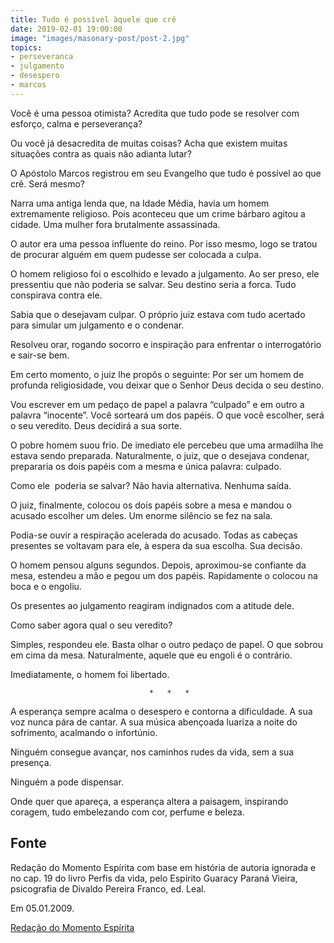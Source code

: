 ```yaml
---
title: Tudo é possível àquele que crê
date: 2019-02-01 19:00:00
image: "images/masonary-post/post-2.jpg"
topics: 
- perseveranca
- julgamento
- desespero
- marcos
---
```


Você é uma pessoa otimista? Acredita que tudo pode se resolver com
esforço, calma e perseverança?

Ou você já desacredita de muitas coisas? Acha que existem muitas
situações contra as quais não adianta lutar?

O Apóstolo Marcos registrou em seu Evangelho que tudo é possível ao que
crê. Será mesmo?

Narra uma antiga lenda que, na Idade Média, havia um homem extremamente
religioso. Pois aconteceu que um crime bárbaro agitou a cidade. Uma mulher fora
brutalmente assassinada.

O autor era uma pessoa influente do reino. Por isso mesmo, logo se
tratou de procurar alguém em quem pudesse ser colocada a culpa.

O homem religioso foi o escolhido e levado a julgamento. Ao ser preso,
ele pressentiu que não poderia se salvar. Seu destino seria a forca. Tudo
conspirava contra ele.

Sabia que o desejavam culpar. O próprio juiz estava com tudo acertado
para simular um julgamento e o condenar.

Resolveu orar, rogando socorro e inspiração para enfrentar o
interrogatório e sair-se bem.

Em certo momento, o juiz lhe propôs o seguinte: Por ser um homem de
profunda religiosidade, vou deixar que o Senhor Deus decida o seu destino.

Vou escrever em um pedaço de papel a palavra “culpado” e em outro a
palavra “inocente”. Você sorteará um dos papéis. O que você escolher, será o
seu veredito. Deus decidirá a sua sorte.

O pobre homem suou frio. De imediato ele percebeu que uma armadilha lhe
estava sendo preparada. Naturalmente, o juiz, que o desejava condenar,
prepararia os dois papéis com a mesma e única palavra: culpado.

Como ele  poderia se salvar? Não havia alternativa. Nenhuma saída.

O juiz, finalmente, colocou os dois papéis sobre a mesa e mandou o
acusado escolher um deles. Um enorme silêncio se fez na sala.

Podia-se ouvir a respiração acelerada do acusado. Todas as cabeças
presentes se voltavam para ele, à espera da sua escolha. Sua decisão.

O homem pensou alguns segundos. Depois, aproximou-se confiante da mesa,
estendeu a mão e pegou um dos papéis. Rapidamente o colocou na boca e o
engoliu.

Os presentes ao julgamento reagiram indignados com a atitude dele.

Como saber agora qual o seu veredito?

Simples, respondeu ele. Basta olhar o outro pedaço de papel. O que
sobrou em cima da mesa. Naturalmente, aquele que eu engoli é o contrário.

Imediatamente, o homem foi libertado.

                                   *   *   *

A esperança sempre acalma o desespero e contorna a dificuldade. A sua
voz nunca pára de cantar. A sua música abençoada luariza a noite do sofrimento,
acalmando o infortúnio.

Ninguém consegue avançar, nos caminhos rudes da vida, sem a sua
presença.

Ninguém a pode dispensar.

Onde quer que apareça, a esperança altera a paisagem, inspirando
coragem, tudo embelezando com cor, perfume e beleza.

## Fonte
Redação do Momento Espírita com base em história de autoria ignorada e no cap.
19 do livro Perfis da vida, pelo Espírito Guaracy Paraná Vieira,
psicografia de Divaldo Pereira Franco, ed. Leal.

Em 05.01.2009.


[Redação do Momento Espírita](http://momento.com.br/pt/ler_texto.php?id=2078)
